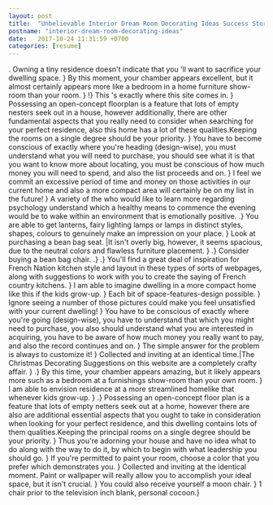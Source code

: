 ```yaml
---
layout: post
title:  "Unbelievable Interior Dream Room Decorating Ideas Success Stories"
postname: "interior-dream-room-decorating-ideas"
date:   2017-10-24 11:31:59 +0700
categories: [resume]
---
```

. Owning a tiny residence doesn't indicate that you 'll want to sacrifice your dwelling space. } By this moment, your chamber appears excellent, but it almost certainly appears more like a bedroom in a home furniture show-room than your room. } !} This 's exactly where this site comes in. } Possessing an open-concept floorplan is a feature that lots of empty nesters seek out in a house, however additionally, there are other fundamental aspects that you really need to consider when searching for your perfect residence, also this home has a lot of these qualities.Keeping the rooms on a single degree should be your priority. } You have to become conscious of exactly where you're heading (design-wise), you must understand what you will need to purchase, you should see what it is that you want to know more about locating, you must be conscious of how much money you will need to spend, and also the list proceeds and on. } I feel we commit an excessive period of time and money on those activities in our current home and also a more compact area will certainly be on my list in the future! } A variety of the who would like to learn more regarding psychology understand which a healthy means to commence the evening would be to wake within an environment that is emotionally positive. .} You are able to get lanterns, fairy lighting lamps or lamps in distinct styles, shapes, colours to genuinely make an impression on your place. } Look at purchasing a bean bag seat. |It isn't overly big, however, it seems spacious, due to the neutral colors and flawless furniture placement. } .} Consider buying a bean bag chair. .} .} You'll find a great deal of inspiration for French Nation kitchen style and layout in these types of sorts of webpages, along with suggestions to work with you to create the saying of French country kitchens. } I am able to imagine dwelling in a more compact home like this if the kids grow-up. } Each bit of space-features-design possible. } Ignore seeing a number of those pictures could make you feel unsatisfied with your current dwelling! } You have to be conscious of exactly where you're going (design-wise), you have to understand that which you might need to purchase, you also should understand what you are interested in acquiring, you have to be aware of how much money you really want to pay, and also the record continues and on. } The simple answer for the problem is always to customize it! } Collected and inviting at an identical time.|The Christmas Decorating Suggestions on this website are a completely crafty affair. } .} By this time, your chamber appears amazing, but it likely appears more such as a bedroom at a furnishings show-room than your own room. } I am able to envision residence at a more streamlined homelike that whenever kids grow-up. } .} Possessing an open-concept floor plan is a feature that lots of empty netters seek out at a home, however there are also are additional essential aspects that you ought to take in consideration when looking for your perfect residence, and this dwelling contains lots of them qualities.Keeping the principal rooms on a single degree should be your priority. } Thus you're adorning your house and have no idea what to do along with the way to do it, by which to begin with what leadership you should go. } If you're permitted to paint your room, choose a color that you prefer which demonstrates you. } Collected and inviting at the identical moment. Paint or wallpaper will really allow you to accomplish your ideal space, but it isn't crucial. } You could also receive yourself a moon chair. } 1 chair prior to the television inch blank, personal cocoon.}
